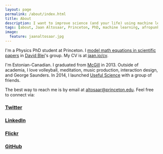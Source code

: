 ```yaml
---
layout: page
permalink: /about/index.html
title: About
description: I want to improve science (and your life) using machine learning and design.
tags: [about, Jaan Altosaar, Princeton, PhD, machine learning, afropunk, collective behavior, columbia, physics, computer science, useful science, iain couzin, david blei, dave blei]
image:
  feature: jaanaltosaar.jpg
---
```

I'm a Physics PhD student at Princeton. I [model math equations in scientific papers](https://www.google-melange.com/gsoc/project/details/google/gsoc2014/jaanaltosaar/5741031244955648) in [David Blei](http://www.cs.princeton.edu/~blei/)'s group. My CV is at [jaan.io/cv](https://jaan.io/cv).

I'm Estonian-Canadian. I graduated from [McGill](https://www.google.com/search?q=mcgill) in 2013. Outside of academia, I love volleyball, meditation,  music production, interaction design, and George Saunders. In 2014, I launched [Useful Science](http://usefulscience.org) with a group of friends.

The best way to reach me is by email at [altosaar@princeton.edu](mailto:altosaar@princeton.edu). Feel free to connect via:

### <a href="https://twitter.com/thejaan" target="_blank"><i class="icon-twitter-sign"></i> Twitter</a>

### <a href="http://www.linkedin.com/in/jaanaltosaar" target="_blank"><i class="icon-linkedin-sign"></i> LinkedIn</a>

### <a href="https://www.flickr.com/photos/thejaan/" target="_blank"><i class="icon-flickr"></i> Flickr</a>

### <a href="https://github.com/altosaar" target="_blank"><i class="icon-github"></i> GitHub</a>






